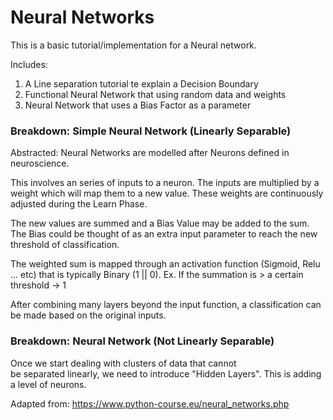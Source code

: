 # Neural Networks 
This is a basic tutorial/implementation for a Neural network.

Includes:
1. A Line separation tutorial te explain a Decision Boundary 
2. Functional Neural Network that using random data and weights
3. Neural Network that uses a Bias Factor as a parameter 
### Breakdown: Simple Neural Network (Linearly Separable)
Abstracted: Neural Networks are modelled after Neurons
defined in neuroscience.

This involves an series of inputs to a neuron. The inputs
are multiplied by a weight which will map them to a new value.
These weights are continuously adjusted during the Learn Phase. 

The new values are summed and a Bias Value may be added to
the sum. The Bias could be thought of as an extra input 
parameter to reach the new threshold of classification.

The weighted sum is mapped through an activation function 
(Sigmoid, Relu ... etc) that is typically Binary (1 || 0).
Ex. If the summation is > a certain threshold -> 1

After combining many layers beyond the input function,
a classification can be made based on the original inputs.

### Breakdown: Neural Network (Not Linearly Separable)
    
Once we start dealing with clusters of data that cannot        
be separated linearly, we need to introduce "Hidden Layers".
This is adding a level of neurons. 
    
Adapted from: https://www.python-course.eu/neural_networks.php
